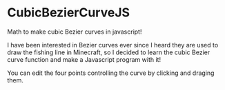 # CubicBezierCurveJS
Math to make cubic Bezier curves in javascript!

I have been interested in Bezier curves ever since I heard they are used to draw the fishing line in Minecraft, so I decided to learn the cubic Bezier curve function and make a Javascript program with it!

You can edit the four points controlling the curve by clicking and draging them. 
